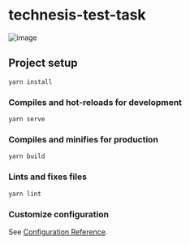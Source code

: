 # technesis-test-task

![image](https://user-images.githubusercontent.com/46642788/199424731-fe715c5e-b38b-4118-aa52-4662bf2ab351.png)


## Project setup
```
yarn install
```

### Compiles and hot-reloads for development
```
yarn serve
```

### Compiles and minifies for production
```
yarn build
```

### Lints and fixes files
```
yarn lint
```

### Customize configuration
See [Configuration Reference](https://cli.vuejs.org/config/).
